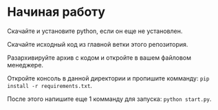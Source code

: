 # Начиная работу

Скачайте и установите python, если он еще не установлен.

Скачайте исходный код из главной ветки этого репозитория.

Разархивируйте архив с кодом и откройте в вашем файловом менеджере.

Откройте консоль в данной директории и пропишите комманду: `pip install -r requirements.txt`.

После этого напишите еще 1 комманду для запуска: `python start.py`.
